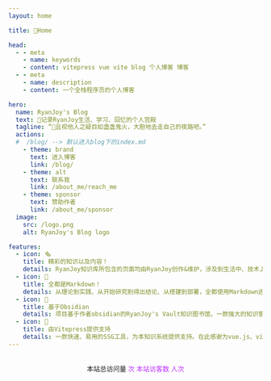 ```yaml
---
layout: home

title: 🏡Home

head:
  - - meta
    - name: keywords
    - content: vitepress vue vite blog 个人博客 博客
  - - meta
    - name: description
    - content: 一个全栈程序员的个人博客

hero:
  name: RyanJoy's Blog
  text: 📝记录RyanJoy生活、学习、回忆的个人宫殿
  tagline: “🌟且视他人之疑目如盏盏鬼火，大胆地去走自己的夜路吧。”
  actions:
  #  /blog/ --> 默认进入blog下的index.md
    - theme: brand
      text: 进入博客
      link: /blog/
    - theme: alt
      text: 联系我
      link: /about_me/reach_me
    - theme: sponsor
      text: 赞助作者
      link: /about_me/sponsor
  image:
    src: /logo.png
    alt: RyanJoy's Blog logo

features:
  - icon: 🗞️
    title: 精彩的知识以及内容！
    details: RyanJoy知识库所包含的页面均由RyanJoy创作&维护，涉及到生活中、技术上、个人项目等各方面知识和内容；也含有作者个人的反思以及成长。
  - icon: 📑
    title: 全都是Markdown！
    details: 从理论到实践、从开始研究到得出结论、从搭建到部署，全都使用Markdown进行撰写，为您提供清晰的文章脉络，进而获得更好的阅读体验。
  - icon: 📔
    title: 基于Obsidian
    details: 项目基于作者obsidian的RyanJoy's Vault知识图书馆。一款强大的知识管理工具，让知识图谱的构建更加简单！
  - icon: 🚀
    title: 由Vitepress提供支持
    details: 一款快速、易用的SSG工具，为本知识系统提供支持。在此感谢为vue.js、vite、vitepress做出贡献的所有朋友🙏。
---
```


<p align="center" style="margin:30px;font-size:13px;">
  本站总访问量 <span id="busuanzi_value_site_pv" style="color:#bd34fe"/> 次
  本站访客数 <span id="busuanzi_value_site_uv" style="color:#bd34fe"/> 人次
</p>

<style>
:root {
  --vp-home-hero-name-color: transparent;
  --vp-home-hero-name-background: -webkit-linear-gradient(120deg, #bd34fe 30%, #ffd30b);

  --vp-home-hero-image-background-image: linear-gradient(45deg, #bd34fe 50%, #ffd30b 50%);
  --vp-home-hero-image-filter: blur(44px);
}

@media (min-width: 640px) {
  :root {
    --vp-home-hero-image-filter: blur(56px);
  }
}

@media (min-width: 960px) {
  :root {
    --vp-home-hero-image-filter: blur(68px);
  }
}
</style>
